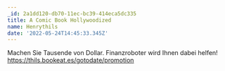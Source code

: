 ```yaml
---
_id: 2a1dd120-db70-11ec-bc39-414eca5dc335
title: A Comic Book Hollywoodized
name: Henrythils
date: '2022-05-24T14:45:33.345Z'
---
```

Machen Sie Tausende von Dollar. Finanzroboter wird Ihnen dabei helfen! https://thils.bookeat.es/gotodate/promotion
